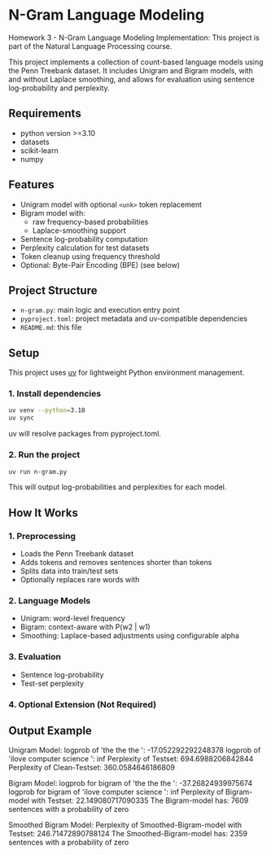 
# N-Gram Language Modeling

Homework 3 - N-Gram Language Modeling Implementation:
This project is part of the Natural Language Processing course.

This project implements a collection of count-based language models using the Penn Treebank dataset. It includes Unigram and Bigram models, with and without Laplace smoothing, and allows for evaluation using sentence log-probability and perplexity.

## Requirements
- python version >=3.10
- datasets
- scikit-learn
- numpy

## Features

- Unigram model with optional `<unk>` token replacement
- Bigram model with:
    - raw frequency-based probabilities
  - Laplace-smoothing support
- Sentence log-probability computation
- Perplexity calculation for test datasets
- Token cleanup using frequency threshold
- Optional: Byte-Pair Encoding (BPE) (see below)

## Project Structure

- `n-gram.py`: main logic and execution entry point
- `pyproject.toml`: project metadata and uv-compatible dependencies
- `README.md`: this file

## Setup

This project uses [uv](https://github.com/astral-sh/uv) for lightweight Python environment management.


### 1. Install dependencies
```bash
uv venv --python=3.10
uv sync
```

uv will resolve packages from pyproject.toml.

### 2. Run the project
```bash
uv run n-gram.py
```
This will output log-probabilities and perplexities for each model.

## How It Works

### 1. Preprocessing
- Loads the Penn Treebank dataset
- Adds <stop> tokens and removes sentences shorter than tokens
- Splits data into train/test sets
- Optionally replaces rare words with <unk>

### 2. Language Models
- Unigram: word-level frequency
- Bigram: context-aware with P(w2 | w1)
- Smoothing: Laplace-based adjustments using configurable alpha

### 3. Evaluation
- Sentence log-probability
- Test-set perplexity

### 4. Optional Extension (Not Required)


## Output Example

Unigram Model:
logprob of 'the the the <stop>': -17.052292292248378
logprob of 'ilove computer science <stop>': inf
Perplexity of Testset: 694.6988206842844
Perplexity of Clean-Testset: 360.0584646186809

Bigram Model:
logprob for bigram of 'the the the <stop>': -37.26824939975674
logprob for bigram of 'ilove computer science <stop>': inf
Perplexity of Bigram-model with Testset: 22.149080717090335
The Bigram-model has: 7609 sentences with a probability of zero

Smoothed Bigram Model:
Perplexity of Smoothed-Bigram-model with Testset: 246.71472890788124
The Smoothed-Bigram-model has: 2359 sentences with a probability of zero


